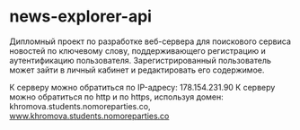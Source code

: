 # news-explorer-api

Дипломный проект по разработке веб-сервера для поискового сервиса новостей по ключевому слову, поддерживающего регистрацию и аутентификацию пользователя. Зарегистрированный пользователь может зайти в личный кабинет и редактировать его содержимое.

К серверу можно обратиться по IP-адресу: 178.154.231.90 
К серверу можно обратиться по http и по https, используя домен: khromova.students.nomoreparties.co, www.khromova.students.nomoreparties.co 
